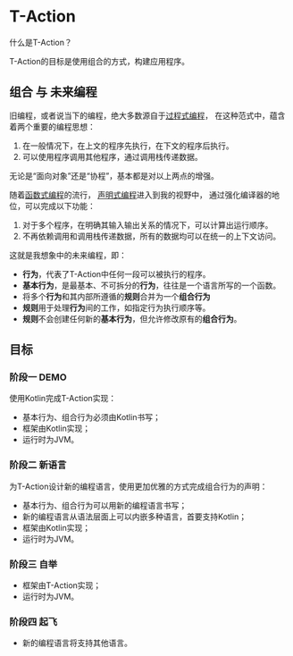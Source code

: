 # T-Action

什么是T-Action？

T-Action的目标是使用组合的方式，构建应用程序。

## 组合 与 未来编程

旧编程，或者说当下的编程，绝大多数源自于[过程式编程](https://en.wikipedia.org/wiki/Procedural_programming)，
在这种范式中，蕴含着两个重要的编程思想：

1. 在一般情况下，在上文的程序先执行，在下文的程序后执行。
2. 可以使用程序调用其他程序，通过调用栈传递数据。

无论是“面向对象”还是“协程”，基本都是对以上两点的增强。

随着[函数式编程](https://en.wikipedia.org/wiki/Functional_programming)的流行，
[声明式编程](https://en.wikipedia.org/wiki/Procedural_programming)进入到我的视野中，
通过强化编译器的地位，可以完成以下功能：

1. 对于多个程序，在明确其输入输出关系的情况下，可以计算出运行顺序。
2. 不再依赖调用和调用栈传递数据，所有的数据均可以在统一的上下文访问。

这就是我想象中的未来编程，即：

* **行为**，代表了T-Action中任何一段可以被执行的程序。
* **基本行为**，是最基本、不可拆分的**行为**，往往是一个语言所写的一个函数。
* 将多个**行为**和其内部所遵循的**规则**合并为一个**组合行为**
* **规则**用于处理**行为**间的工作，如指定行为执行顺序等。
* **规则**不会创建任何新的**基本行为**，但允许修改原有的**组合行为**。

## 目标

### 阶段一 DEMO

使用Kotlin完成T-Action实现：

* 基本行为、组合行为必须由Kotlin书写；
* 框架由Kotlin实现；
* 运行时为JVM。

### 阶段二 新语言

为T-Action设计新的编程语言，使用更加优雅的方式完成组合行为的声明：

* 基本行为、组合行为可以用新的编程语言书写；
* 新的编程语言从语法层面上可以内嵌多种语言，首要支持Kotlin；
* 框架由Kotlin实现；
* 运行时为JVM。

### 阶段三 自举

* 框架由T-Action实现；
* 运行时为JVM。

### 阶段四 起飞

* 新的编程语言将支持其他语言。
 

